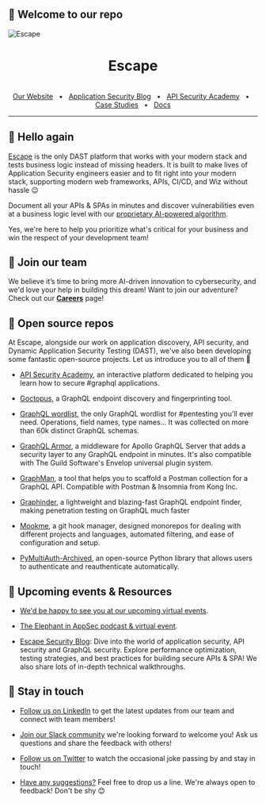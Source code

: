 ## 👋 Welcome to our repo 

![Escape](https://26857953.fs1.hubspotusercontent-eu1.net/hubfs/26857953/cover-github-escape.png)

<div align="center">
  <h1>Escape</h1>

  <br />
  <a href="https://escape.tech/?utm_source=github&utm_medium=referral">Our Website</a>
  <span>&nbsp;&nbsp;•&nbsp;&nbsp;</span>
   <a href="https://escape.tech/blog/?utm_source=github&utm_medium=referral">Application Security Blog</a>
  <span>&nbsp;&nbsp;•&nbsp;&nbsp;</span>
   <a href="https://escape.tech/academy/?utm_source=github&utm_medium=referral">API Security Academy</a>
  <span>&nbsp;&nbsp;•&nbsp;&nbsp;</span>
   <a href="https://escape.tech/blog/tag/case-study/?utm_source=github&utm_medium=referral">Case Studies</a>
  <span>&nbsp;&nbsp;•&nbsp;&nbsp;</span>
   <a href="https://docs.escape.tech/">Docs</a>
  <br />
  <hr />
</div>

## 👋 Hello again   

[Escape](https://escape.tech) is the only DAST platform that works with your modern stack and tests business logic instead of missing headers. It is built to make lives of Application Security engineers easier and to fit right into your modern stack, supporting modern web frameworks, APIs, CI/CD, and Wiz without hassle 😉

Document all your APIs & SPAs in minutes and discover vulnerabilities even at a business logic level with our [proprietary AI-powered algorithm](https://escape.tech/blog/escape-proprietary-algorithm/).

Yes, we're here to help you prioritize what's critical for your business and win the respect of your development team!

## 🤝 Join our team  

We believe it’s time to bring more AI-driven innovation to cybersecurity, and we'd love your help in building this dream! Want to join our adventure? Check out our [**Careers**](https://jobs.escape.tech) page!

## 🧙 Open source repos 

At Escape, alongside our work on application discovery, API security, and Dynamic Application Security Testing (DAST), we've also been developing some fantastic open-source projects. Let us introduce you to all of them 🚀

- [API Security Academy](https://github.com/Escape-Technologies/graphql-security-academy), an interactive platform dedicated to helping you learn how to secure #graphql applications.

- [Goctopus](https://github.com/Escape-Technologies/goctopus), a GraphQL endpoint discovery and fingerprinting tool.

- [GraphQL wordlist](https://github.com/Escape-Technologies/graphql-wordlist), the only GraphQL wordlist for #pentesting you'll ever need. Operations, field names, type names... It was collected on more than 60k distinct GraphQL schemas.

- [GraphQL Armor](https://github.com/Escape-Technologies/graphql-armor/), a middleware for Apollo GraphQL Server that adds a security layer to any GraphQL endpoint in minutes. It's also compatible with The Guild Software's Envelop universal plugin system.

- [GraphMan](https://github.com/Escape-Technologies/graphman),  a tool that helps you to scaffold a Postman collection for a GraphQL API. Compatible with Postman & Insomnia from Kong Inc.

- [Graphinder](https://github.com/Escape-Technologies/graphinder), a lightweight and blazing-fast GraphQL endpoint finder, making penetration testing on GraphQL much faster 

- [Mookme](https://github.com/Escape-Technologies/mookme), a git hook manager, designed monorepos for dealing with different projects and languages, automated filtering, and ease of configuration and setup.

- [PyMultiAuth-Archived](https://github.com/Escape-Technologies/py-multiauth), an open-source Python library that allows users to authenticate and reauthenticate automatically.


## 👀 Upcoming events & Resources 

- [We'd be happy to see you at our upcoming virtual events](https://escape.tech/blog/tag/events/). 

- [The Elephant in AppSec podcast & virtual event](https://www.youtube.com/@the-elephant-in-appsec). 

- [Escape Security Blog](https://escape.tech/blog/): Dive into the world of application security, API security and GraphQL security. Explore performance optimization, testing strategies, and best practices for building secure APIs & SPA! We also share lots of in-depth technical walkthroughs.  


## 👋 Stay in touch 

- [Follow us on LinkedIn](https://www.linkedin.com/company/escapetech/) to get the latest updates from our team and connect with team members! 

- [Join our Slack community](https://join.slack.com/t/escapecommunity/shared_invite/zt-2cpklvqqv-m_h4fzlZhSatxcrxetf3Fg) we're looking forward to welcome you! Ask us questions and share the feedback with others!

- [Follow us on Twitter](https://twitter.com/EscapeTechHQ) to watch the occasional joke passing by and stay in touch! 

- [Have any suggestions?](mailto:ping@escape.tech) Feel free to drop us a line. We're always open to feedback! Don't be shy 😊




